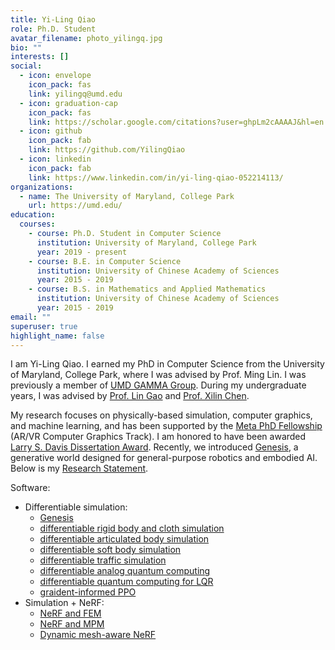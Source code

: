 ```yaml
---
title: Yi-Ling Qiao
role: Ph.D. Student
avatar_filename: photo_yilingq.jpg
bio: ""
interests: []
social:
  - icon: envelope
    icon_pack: fas
    link: yilingq@umd.edu
  - icon: graduation-cap
    icon_pack: fas
    link: https://scholar.google.com/citations?user=ghpLm2cAAAAJ&hl=en
  - icon: github
    icon_pack: fab
    link: https://github.com/YilingQiao
  - icon: linkedin
    icon_pack: fab
    link: https://www.linkedin.com/in/yi-ling-qiao-052214113/
organizations:
  - name: The University of Maryland, College Park
    url: https://umd.edu/
education:
  courses:
    - course: Ph.D. Student in Computer Science
      institution: University of Maryland, College Park
      year: 2019 - present
    - course: B.E. in Computer Science
      institution: University of Chinese Academy of Sciences
      year: 2015 - 2019
    - course: B.S. in Mathematics and Applied Mathematics
      institution: University of Chinese Academy of Sciences
      year: 2015 - 2019
email: ""
superuser: true
highlight_name: false
---
```

I am Yi-Ling Qiao. I earned my PhD in Computer Science from the University of Maryland, College Park, where I was advised by Prof. Ming Lin. I was previously a member of [UMD GAMMA Group](https://gamma.umd.edu/). During my undergraduate years, I was advised by [Prof. Lin Gao](http://geometrylearning.com/lin/) and [Prof. Xilin Chen](https://people.ucas.ac.cn/~0004799?language=en).



My research focuses on physically-based simulation, computer graphics, and machine learning, and has been supported by the [Meta PhD Fellowship](https://research.facebook.com/blog/2023/4/announcing-the-2023-meta-research-phd-fellowship-award-winners/) (AR/VR Computer Graphics Track). I am honored to have been awarded [Larry S. Davis Dissertation Award](https://www.cs.umd.edu/article/2024/10/two-phd-students-receive-larry-s-davis-doctoral-dissertation-award). Recently, we introduced [Genesis](https://genesis-embodied-ai.github.io/), a generative world designed for general-purpose robotics and embodied AI. Below is my [Research Statement](https://drive.google.com/file/d/1YyvnaUZosZhO9-4AkBYVas1sFKoMompT/view?usp=sharing).


Software:
+ Differentiable simulation: 
  - [Genesis](https://github.com/Genesis-Embodied-AI/Genesis) 
  - [differentiable rigid body and cloth simulation](https://github.com/YilingQiao/diffsim) 
  - [differentiable articulated body simulation](https://github.com/YilingQiao/diffarticulated) 
  - [differentiable soft body simulation](https://github.com/YilingQiao/diff_fem) 
  - [differentiable traffic simulation](https://github.com/SonSang/diff-hybrid-traffic-sim)
  - [differentiable analog quantum computing](https://github.com/YilingQiao/diffquantum)
  - [differentiable quantum computing for LQR](https://github.com/YilingQiao/diff_lqr)
  - [graident-informed PPO](https://github.com/SonSang/gippo)
+ Simulation + NeRF: 
  - [NeRF and FEM](https://github.com/gaoalexander/neuphysics)
  - [NeRF and MPM](https://github.com/xuan-li/PAC-NeRF)
  - [Dynamic mesh-aware NeRF](https://github.com/YilingQiao/DMRF)

